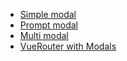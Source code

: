 - [Simple modal](simple-modal.md) 
- [Prompt modal](prompt-modal.md)
- [Multi modal](multi-modals.md)
- [VueRouter with Modals](vue-router-with-modals.md)
